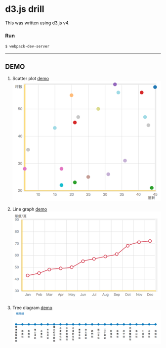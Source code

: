 # d3.js drill

This was written using d3.js v4.

### Run

```bash
$ webpack-dev-server
```
---
## DEMO

1.  Scatter plot [demo](https://javaok1987.github.io/d3-drill/scatterplot.html)    
![Alt text](/img/scatterplot.png "scatter plot")



2.  Line graph [demo](https://javaok1987.github.io/d3-drill/linechart.html)    
![Alt text](/img/linechart.png "line graph")


3.  Tree diagram [demo](https://javaok1987.github.io/d3-drill/metro-stations.html)    
![Alt text](/img/treediagram.png "台北捷運-板南線")
